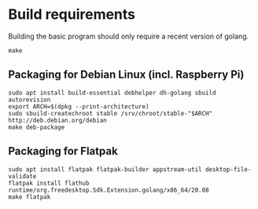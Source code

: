 # Build requirements

Building the basic program should only require a recent version of golang.

```shell
make
```

## Packaging for Debian Linux (incl. Raspberry Pi)

```shell
sudo apt install build-essential debhelper dh-golang sbuild autorevision
export ARCH=$(dpkg --print-architecture)
sudo sbuild-createchroot stable /srv/chroot/stable-"$ARCH" http://deb.debian.org/debian
make deb-package
```

## Packaging for Flatpak

```shell
sudo apt install flatpak flatpak-builder appstream-util desktop-file-validate
flatpak install flathub runtime/org.freedesktop.Sdk.Extension.golang/x86_64/20.08
make flatpak
```
